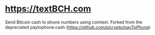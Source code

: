 # https://textBCH.com 
Send Bitcoin cash to phone numbers using cointext.
Forked from the depreciated paytophone.cash (https://github.com/picrypto/payToPhone)
